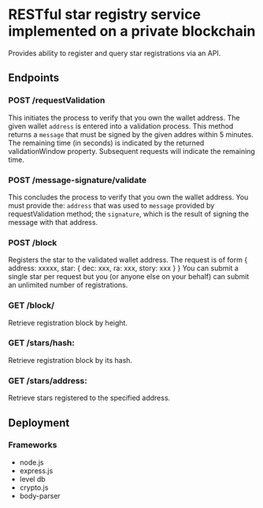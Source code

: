 # RESTful star registry service implemented on a private blockchain
Provides ability to register and query star registrations via an API.
## Endpoints
### POST /requestValidation
This initiates the process to verify that you own the wallet address.
The given wallet `address` is entered into a validation process. This method returns a `message` that must be signed by the given addres within 5 minutes. The remaining time (in seconds) is indicated by the returned validationWindow property. Subsequent requests will indicate the remaining time. 
### POST /message-signature/validate
This concludes the process to verify that you own the wallet address.
You must provide the: `address` that was used to `message` provided by requestValidation method; the `signature`, which is the result of signing the message with that address. 
### POST /block
Registers the star to the validated wallet address. The request is of form { address: xxxxx, star: { dec: xxx, ra: xxx, story: xxx } }
You can submit a single star per request but you (or anyone else on your behalf) can submit an unlimited number of registrations.
### GET /block/<num>
Retrieve registration block by height.
### GET /stars/hash:<hash>
Retrieve registration block by its hash.
### GET /stars/address:<addr>
Retrieve stars registered to the specified address.
## Deployment
### Frameworks
* node.js
* express.js
* level db
* crypto.js
* body-parser
